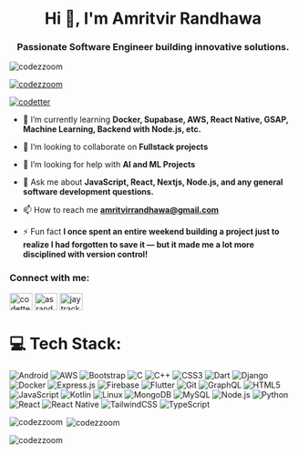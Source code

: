 <h1 align="center">Hi 👋, I'm Amritvir Randhawa</h1>
<h3 align="center">Passionate Software Engineer building innovative solutions.</h3>

<p align="left"> <img src="https://komarev.com/ghpvc/?username=codezzoom&label=Profile%20views&color=0e75b6&style=flat" alt="codezzoom" /> </p>

<p align="left"> <a href="https://github.com/ryo-ma/github-profile-trophy"><img src="https://github-profile-trophy.vercel.app/?username=codezzoom" alt="codezzoom" /></a> </p>

<p align="left"> <a href="https://twitter.com/codetter" target="blank"><img src="https://img.shields.io/twitter/follow/codetter?logo=twitter&style=for-the-badge" alt="codetter" /></a> </p>

- 🌱 I’m currently learning **Docker, Supabase, AWS, React Native, GSAP, Machine Learning, Backend with Node.js, etc.**

- 👯 I’m looking to collaborate on **Fullstack projects**

- 🤝 I’m looking for help with **AI and ML Projects**

- 💬 Ask me about **JavaScript, React, Nextjs, Node.js, and any general software development questions.**

- 📫 How to reach me **amritvirrandhawa@gmail.com**

- ⚡ Fun fact **I once spent an entire weekend building a project just to realize I had forgotten to save it — but it made me a lot more disciplined with version control!**

<h3 align="left">Connect with me:</h3>
<p align="left">
<a href="https://twitter.com/codetter" target="blank"><img align="center" src="https://raw.githubusercontent.com/rahuldkjain/github-profile-readme-generator/master/src/images/icons/Social/twitter.svg" alt="codetter" height="30" width="40" /></a>
<a href="https://linkedin.com/in/asrandhawa2" target="blank"><img align="center" src="https://raw.githubusercontent.com/rahuldkjain/github-profile-readme-generator/master/src/images/icons/Social/linked-in-alt.svg" alt="asrandhawa2" height="30" width="40" /></a>
<a href="https://instagram.com/jaytrack21" target="blank"><img align="center" src="https://raw.githubusercontent.com/rahuldkjain/github-profile-readme-generator/master/src/images/icons/Social/instagram.svg" alt="jaytrack21" height="30" width="40" /></a>
</p>

# 💻 Tech Stack:
![Android](https://raw.githubusercontent.com/devicons/devicon/master/icons/android/android-original-wordmark.svg?style=for-the-badge&logo=android&logoColor=white)
![AWS](https://raw.githubusercontent.com/devicons/devicon/master/icons/amazonwebservices/amazonwebservices-original-wordmark.svg?style=for-the-badge&logo=amazon-aws&logoColor=white)
![Bootstrap](https://raw.githubusercontent.com/devicons/devicon/master/icons/bootstrap/bootstrap-plain-wordmark.svg?style=for-the-badge&logo=bootstrap&logoColor=white)
![C](https://raw.githubusercontent.com/devicons/devicon/master/icons/c/c-original.svg?style=for-the-badge&logo=c&logoColor=white)
![C++](https://raw.githubusercontent.com/devicons/devicon/master/icons/cplusplus/cplusplus-original.svg?style=for-the-badge&logo=cplusplus&logoColor=white)
![CSS3](https://raw.githubusercontent.com/devicons/devicon/master/icons/css3/css3-original-wordmark.svg?style=for-the-badge&logo=css3&logoColor=white)
![Dart](https://raw.githubusercontent.com/devicons/devicon/master/icons/dart/dart-original-wordmark.svg?style=for-the-badge&logo=dart&logoColor=white)
![Django](https://raw.githubusercontent.com/devicons/devicon/master/icons/django/django-original.svg?style=for-the-badge&logo=django&logoColor=white)
![Docker](https://raw.githubusercontent.com/devicons/devicon/master/icons/docker/docker-original-wordmark.svg?style=for-the-badge&logo=docker&logoColor=white)
![Express.js](https://raw.githubusercontent.com/devicons/devicon/master/icons/express/express-original-wordmark.svg?style=for-the-badge&logo=express&logoColor=white)
![Firebase](https://raw.githubusercontent.com/devicons/devicon/master/icons/firebase/firebase-plain-wordmark.svg?style=for-the-badge&logo=firebase&logoColor=white)
![Flutter](https://raw.githubusercontent.com/devicons/devicon/master/icons/flutter/flutter-original.svg?style=for-the-badge&logo=flutter&logoColor=white)
![Git](https://raw.githubusercontent.com/devicons/devicon/master/icons/git/git-original-wordmark.svg?style=for-the-badge&logo=git&logoColor=white)
![GraphQL](https://raw.githubusercontent.com/devicons/devicon/master/icons/graphql/graphql-plain-wordmark.svg?style=for-the-badge&logo=graphql&logoColor=white)
![HTML5](https://raw.githubusercontent.com/devicons/devicon/master/icons/html5/html5-original-wordmark.svg?style=for-the-badge&logo=html5&logoColor=white)
![JavaScript](https://raw.githubusercontent.com/devicons/devicon/master/icons/javascript/javascript-original.svg?style=for-the-badge&logo=javascript&logoColor=white)
![Kotlin](https://raw.githubusercontent.com/devicons/devicon/master/icons/kotlin/kotlin-original-wordmark.svg?style=for-the-badge&logo=kotlin&logoColor=white)
![Linux](https://raw.githubusercontent.com/devicons/devicon/master/icons/linux/linux-original.svg?style=for-the-badge&logo=linux&logoColor=white)
![MongoDB](https://raw.githubusercontent.com/devicons/devicon/master/icons/mongodb/mongodb-original-wordmark.svg?style=for-the-badge&logo=mongodb&logoColor=white)
![MySQL](https://raw.githubusercontent.com/devicons/devicon/master/icons/mysql/mysql-original-wordmark.svg?style=for-the-badge&logo=mysql&logoColor=white)
![Node.js](https://raw.githubusercontent.com/devicons/devicon/master/icons/nodejs/nodejs-original-wordmark.svg?style=for-the-badge&logo=nodejs&logoColor=white)
![Python](https://raw.githubusercontent.com/devicons/devicon/master/icons/python/python-original.svg?style=for-the-badge&logo=python&logoColor=white)
![React](https://raw.githubusercontent.com/devicons/devicon/master/icons/react/react-original-wordmark.svg?style=for-the-badge&logo=react&logoColor=white)
![React Native](https://raw.githubusercontent.com/devicons/devicon/master/icons/react/react-original-wordmark.svg?style=for-the-badge&logo=react&logoColor=white)
![TailwindCSS](https://raw.githubusercontent.com/devicons/devicon/master/icons/tailwindcss/tailwindcss-plain.svg?style=for-the-badge&logo=tailwind-css&logoColor=white)
![TypeScript](https://raw.githubusercontent.com/devicons/devicon/master/icons/typescript/typescript-original.svg?style=for-the-badge&logo=typescript&logoColor=white)

<p><img align="left" src="https://github-readme-stats.vercel.app/api/top-langs?username=codezzoom&show_icons=true&locale=en&layout=compact" alt="codezzoom" /></p>

<p>&nbsp;<img align="center" src="https://github-readme-stats.vercel.app/api?username=codezzoom&show_icons=true&locale=en" alt="codezzoom" /></p>

<p><img align="center" src="https://github-readme-streak-stats.herokuapp.com/?user=codezzoom&" alt="codezzoom" /></p>
